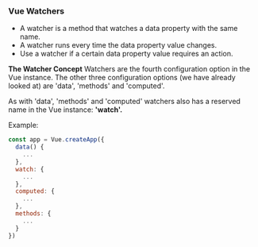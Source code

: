 ### Vue Watchers

- A watcher is a method that watches a data property with the same name.
- A watcher runs every time the data property value changes.
- Use a watcher if a certain data property value requires an action.

**The Watcher Concept**
Watchers are the fourth configuration option in the Vue instance. The other three configuration options (we have already looked at) are 'data', 'methods' and 'computed'.

As with 'data', 'methods' and 'computed' watchers also has a reserved name in the Vue instance: **'watch'.**

Example:</br>
``` js
const app = Vue.createApp({
  data() {
    ...
  },
  watch: {
    ...
  },
  computed: {
    ...
  },
  methods: {
    ...
  }
})
```
